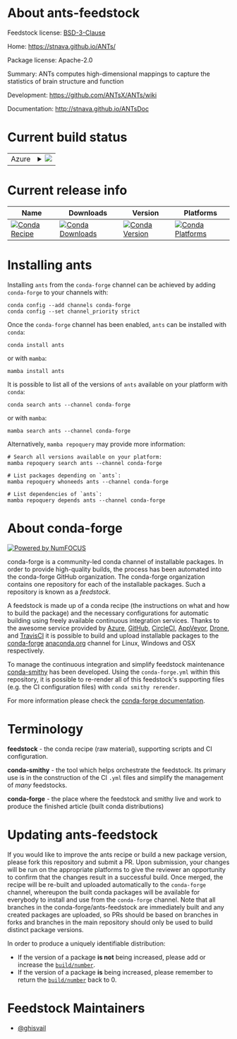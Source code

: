 About ants-feedstock
====================

Feedstock license: [BSD-3-Clause](https://github.com/conda-forge/ants-feedstock/blob/main/LICENSE.txt)

Home: https://stnava.github.io/ANTs/

Package license: Apache-2.0

Summary: ANTs computes high-dimensional mappings to capture the statistics of brain structure and function


Development: https://github.com/ANTsX/ANTs/wiki

Documentation: http://stnava.github.io/ANTsDoc

Current build status
====================


<table>
    
  <tr>
    <td>Azure</td>
    <td>
      <details>
        <summary>
          <a href="https://dev.azure.com/conda-forge/feedstock-builds/_build/latest?definitionId=19617&branchName=main">
            <img src="https://dev.azure.com/conda-forge/feedstock-builds/_apis/build/status/ants-feedstock?branchName=main">
          </a>
        </summary>
        <table>
          <thead><tr><th>Variant</th><th>Status</th></tr></thead>
          <tbody><tr>
              <td>linux_64</td>
              <td>
                <a href="https://dev.azure.com/conda-forge/feedstock-builds/_build/latest?definitionId=19617&branchName=main">
                  <img src="https://dev.azure.com/conda-forge/feedstock-builds/_apis/build/status/ants-feedstock?branchName=main&jobName=linux&configuration=linux%20linux_64_" alt="variant">
                </a>
              </td>
            </tr><tr>
              <td>osx_64</td>
              <td>
                <a href="https://dev.azure.com/conda-forge/feedstock-builds/_build/latest?definitionId=19617&branchName=main">
                  <img src="https://dev.azure.com/conda-forge/feedstock-builds/_apis/build/status/ants-feedstock?branchName=main&jobName=osx&configuration=osx%20osx_64_" alt="variant">
                </a>
              </td>
            </tr><tr>
              <td>osx_arm64</td>
              <td>
                <a href="https://dev.azure.com/conda-forge/feedstock-builds/_build/latest?definitionId=19617&branchName=main">
                  <img src="https://dev.azure.com/conda-forge/feedstock-builds/_apis/build/status/ants-feedstock?branchName=main&jobName=osx&configuration=osx%20osx_arm64_" alt="variant">
                </a>
              </td>
            </tr><tr>
              <td>win_64</td>
              <td>
                <a href="https://dev.azure.com/conda-forge/feedstock-builds/_build/latest?definitionId=19617&branchName=main">
                  <img src="https://dev.azure.com/conda-forge/feedstock-builds/_apis/build/status/ants-feedstock?branchName=main&jobName=win&configuration=win%20win_64_" alt="variant">
                </a>
              </td>
            </tr>
          </tbody>
        </table>
      </details>
    </td>
  </tr>
</table>

Current release info
====================

| Name | Downloads | Version | Platforms |
| --- | --- | --- | --- |
| [![Conda Recipe](https://img.shields.io/badge/recipe-ants-green.svg)](https://anaconda.org/conda-forge/ants) | [![Conda Downloads](https://img.shields.io/conda/dn/conda-forge/ants.svg)](https://anaconda.org/conda-forge/ants) | [![Conda Version](https://img.shields.io/conda/vn/conda-forge/ants.svg)](https://anaconda.org/conda-forge/ants) | [![Conda Platforms](https://img.shields.io/conda/pn/conda-forge/ants.svg)](https://anaconda.org/conda-forge/ants) |

Installing ants
===============

Installing `ants` from the `conda-forge` channel can be achieved by adding `conda-forge` to your channels with:

```
conda config --add channels conda-forge
conda config --set channel_priority strict
```

Once the `conda-forge` channel has been enabled, `ants` can be installed with `conda`:

```
conda install ants
```

or with `mamba`:

```
mamba install ants
```

It is possible to list all of the versions of `ants` available on your platform with `conda`:

```
conda search ants --channel conda-forge
```

or with `mamba`:

```
mamba search ants --channel conda-forge
```

Alternatively, `mamba repoquery` may provide more information:

```
# Search all versions available on your platform:
mamba repoquery search ants --channel conda-forge

# List packages depending on `ants`:
mamba repoquery whoneeds ants --channel conda-forge

# List dependencies of `ants`:
mamba repoquery depends ants --channel conda-forge
```


About conda-forge
=================

[![Powered by
NumFOCUS](https://img.shields.io/badge/powered%20by-NumFOCUS-orange.svg?style=flat&colorA=E1523D&colorB=007D8A)](https://numfocus.org)

conda-forge is a community-led conda channel of installable packages.
In order to provide high-quality builds, the process has been automated into the
conda-forge GitHub organization. The conda-forge organization contains one repository
for each of the installable packages. Such a repository is known as a *feedstock*.

A feedstock is made up of a conda recipe (the instructions on what and how to build
the package) and the necessary configurations for automatic building using freely
available continuous integration services. Thanks to the awesome service provided by
[Azure](https://azure.microsoft.com/en-us/services/devops/), [GitHub](https://github.com/),
[CircleCI](https://circleci.com/), [AppVeyor](https://www.appveyor.com/),
[Drone](https://cloud.drone.io/welcome), and [TravisCI](https://travis-ci.com/)
it is possible to build and upload installable packages to the
[conda-forge](https://anaconda.org/conda-forge) [anaconda.org](https://anaconda.org/)
channel for Linux, Windows and OSX respectively.

To manage the continuous integration and simplify feedstock maintenance
[conda-smithy](https://github.com/conda-forge/conda-smithy) has been developed.
Using the ``conda-forge.yml`` within this repository, it is possible to re-render all of
this feedstock's supporting files (e.g. the CI configuration files) with ``conda smithy rerender``.

For more information please check the [conda-forge documentation](https://conda-forge.org/docs/).

Terminology
===========

**feedstock** - the conda recipe (raw material), supporting scripts and CI configuration.

**conda-smithy** - the tool which helps orchestrate the feedstock.
                   Its primary use is in the construction of the CI ``.yml`` files
                   and simplify the management of *many* feedstocks.

**conda-forge** - the place where the feedstock and smithy live and work to
                  produce the finished article (built conda distributions)


Updating ants-feedstock
=======================

If you would like to improve the ants recipe or build a new
package version, please fork this repository and submit a PR. Upon submission,
your changes will be run on the appropriate platforms to give the reviewer an
opportunity to confirm that the changes result in a successful build. Once
merged, the recipe will be re-built and uploaded automatically to the
`conda-forge` channel, whereupon the built conda packages will be available for
everybody to install and use from the `conda-forge` channel.
Note that all branches in the conda-forge/ants-feedstock are
immediately built and any created packages are uploaded, so PRs should be based
on branches in forks and branches in the main repository should only be used to
build distinct package versions.

In order to produce a uniquely identifiable distribution:
 * If the version of a package **is not** being increased, please add or increase
   the [``build/number``](https://docs.conda.io/projects/conda-build/en/latest/resources/define-metadata.html#build-number-and-string).
 * If the version of a package **is** being increased, please remember to return
   the [``build/number``](https://docs.conda.io/projects/conda-build/en/latest/resources/define-metadata.html#build-number-and-string)
   back to 0.

Feedstock Maintainers
=====================

* [@ghisvail](https://github.com/ghisvail/)


<!-- dummy commit to enable rerendering -->

